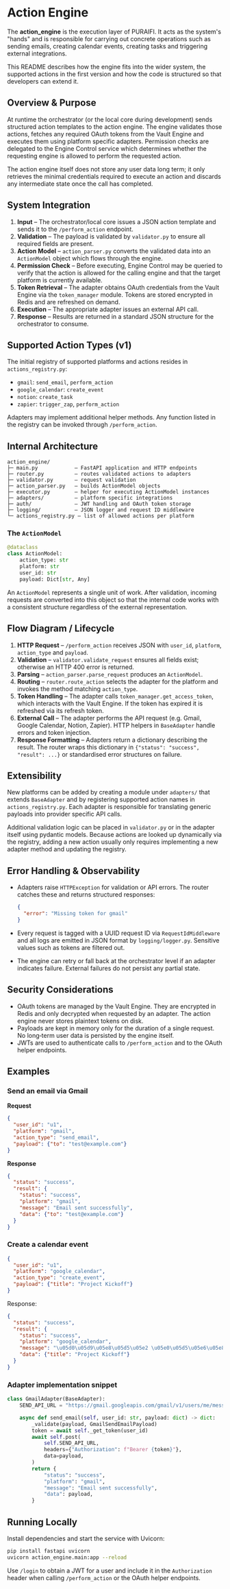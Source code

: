 # Action Engine

The **action_engine** is the execution layer of PURAIFI. It acts as the system's
"hands" and is responsible for carrying out concrete operations such as sending
emails, creating calendar events, creating tasks and triggering external
integrations.

This README describes how the engine fits into the wider system, the supported
actions in the first version and how the code is structured so that developers
can extend it.

## Overview & Purpose

At runtime the orchestrator (or the local core during development) sends
structured action templates to the action engine. The engine validates those
actions, fetches any required OAuth tokens from the Vault Engine and executes
them using platform specific adapters. Permission checks are delegated to the
Engine Control service which determines whether the requesting engine is allowed
to perform the requested action.

The action engine itself does not store any user data long term; it only
retrieves the minimal credentials required to execute an action and discards any
intermediate state once the call has completed.

## System Integration

1. **Input** – The orchestrator/local core issues a JSON action template and
   sends it to the `/perform_action` endpoint.
2. **Validation** – The payload is validated by `validator.py` to ensure all
   required fields are present.
3. **Action Model** – `action_parser.py` converts the validated data into an
   `ActionModel` object which flows through the engine.
4. **Permission Check** – Before executing, Engine Control may be queried to
   verify that the action is allowed for the calling engine and that the target
   platform is currently available.
5. **Token Retrieval** – The adapter obtains OAuth credentials from the Vault
   Engine via the `token_manager` module. Tokens are stored encrypted in Redis
   and are refreshed on demand.
6. **Execution** – The appropriate adapter issues an external API call.
7. **Response** – Results are returned in a standard JSON structure for the
   orchestrator to consume.

## Supported Action Types (v1)

The initial registry of supported platforms and actions resides in
`actions_registry.py`:

- `gmail`: `send_email`, `perform_action`
- `google_calendar`: `create_event`
- `notion`: `create_task`
- `zapier`: `trigger_zap`, `perform_action`

Adapters may implement additional helper methods. Any function listed in the
registry can be invoked through `/perform_action`.

## Internal Architecture

```
action_engine/
├─ main.py            – FastAPI application and HTTP endpoints
├─ router.py          – routes validated actions to adapters
├─ validator.py       – request validation
├─ action_parser.py   – builds ActionModel objects
├─ executor.py        – helper for executing ActionModel instances
├─ adapters/          – platform specific integrations
├─ auth/              – JWT handling and OAuth token storage
├─ logging/           – JSON logger and request ID middleware
└─ actions_registry.py – list of allowed actions per platform
```

### The `ActionModel`

```python
@dataclass
class ActionModel:
    action_type: str
    platform: str
    user_id: str
    payload: Dict[str, Any]
```

An `ActionModel` represents a single unit of work. After validation, incoming
requests are converted into this object so that the internal code works with a
consistent structure regardless of the external representation.

## Flow Diagram / Lifecycle

1. **HTTP Request** – `/perform_action` receives JSON with `user_id`,
   `platform`, `action_type` and `payload`.
2. **Validation** – `validator.validate_request` ensures all fields exist;
   otherwise an HTTP 400 error is returned.
3. **Parsing** – `action_parser.parse_request` produces an `ActionModel`.
4. **Routing** – `router.route_action` selects the adapter for the platform and
   invokes the method matching `action_type`.
5. **Token Handling** – The adapter calls `token_manager.get_access_token`, which
   interacts with the Vault Engine. If the token has expired it is refreshed via
   its refresh token.
6. **External Call** – The adapter performs the API request (e.g. Gmail, Google
   Calendar, Notion, Zapier). HTTP helpers in `BaseAdapter` handle errors and
   token injection.
7. **Response Formatting** – Adapters return a dictionary describing the result.
   The router wraps this dictionary in `{"status": "success", "result": ...}` or
   standardised error structures on failure.

## Extensibility

New platforms can be added by creating a module under `adapters/` that extends
`BaseAdapter` and by registering supported action names in
`actions_registry.py`. Each adapter is responsible for translating generic
payloads into provider specific API calls.

Additional validation logic can be placed in `validator.py` or in the adapter
itself using pydantic models. Because actions are looked up dynamically via the
registry, adding a new action usually only requires implementing a new adapter
method and updating the registry.

## Error Handling & Observability

- Adapters raise `HTTPException` for validation or API errors. The router
  catches these and returns structured responses:

  ```json
  {
    "error": "Missing token for gmail"
  }
  ```

- Every request is tagged with a UUID request ID via `RequestIdMiddleware` and
  all logs are emitted in JSON format by `logging/logger.py`. Sensitive values
  such as tokens are filtered out.
- The engine can retry or fall back at the orchestrator level if an adapter
  indicates failure. External failures do not persist any partial state.

## Security Considerations

- OAuth tokens are managed by the Vault Engine. They are encrypted in Redis and
  only decrypted when requested by an adapter. The action engine never stores
  plaintext tokens on disk.
- Payloads are kept in memory only for the duration of a single request. No
  long‑term user data is persisted by the engine itself.
- JWTs are used to authenticate calls to `/perform_action` and to the OAuth
  helper endpoints.

## Examples

### Send an email via Gmail

**Request**

```json
{
  "user_id": "u1",
  "platform": "gmail",
  "action_type": "send_email",
  "payload": {"to": "test@example.com"}
}
```

**Response**

```json
{
  "status": "success",
  "result": {
    "status": "success",
    "platform": "gmail",
    "message": "Email sent successfully",
    "data": {"to": "test@example.com"}
  }
}
```

### Create a calendar event

```json
{
  "user_id": "u1",
  "platform": "google_calendar",
  "action_type": "create_event",
  "payload": {"title": "Project Kickoff"}
}
```

Response:

```json
{
  "status": "success",
  "result": {
    "status": "success",
    "platform": "google_calendar",
    "message": "\u05d0\u05d9\u05e8\u05d5\u05e2 \u05e0\u05d5\u05e6\u05e8 \u05d1\u05d4\u05e6\u05dc\u05d7\u05d4",
    "data": {"title": "Project Kickoff"}
  }
}
```

### Adapter implementation snippet

```python
class GmailAdapter(BaseAdapter):
    SEND_API_URL = "https://gmail.googleapis.com/gmail/v1/users/me/messages/send"

    async def send_email(self, user_id: str, payload: dict) -> dict:
        _validate(payload, GmailSendEmailPayload)
        token = await self._get_token(user_id)
        await self.post(
            self.SEND_API_URL,
            headers={"Authorization": f"Bearer {token}"},
            data=payload,
        )
        return {
            "status": "success",
            "platform": "gmail",
            "message": "Email sent successfully",
            "data": payload,
        }
```

## Running Locally

Install dependencies and start the service with Uvicorn:

```bash
pip install fastapi uvicorn
uvicorn action_engine.main:app --reload
```

Use `/login` to obtain a JWT for a user and include it in the
`Authorization` header when calling `/perform_action` or the OAuth helper
endpoints.

